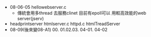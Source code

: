 * 08-06-05 hellowebserver.c 
   * 傳統會用多thread 去服務clinet 目前有epoll可以 用較高效能的web server(jserv)
* headprintserver htmlserver.c httpd.c htmlTreadServer
* 08-09(後來變08-A1) 00. 01.02.03. 04-01. 04-02